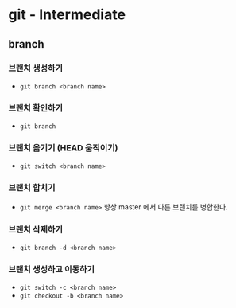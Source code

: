# git - Intermediate



## branch

### 브랜치 생성하기 
- `git branch <branch name>`

### 브랜치 확인하기 
- `git branch`

### 브랜치 옮기기 (HEAD 움직이기)
- `git switch <branch name>`
### 브랜치 합치기 
- `git merge <branch name>`
항상 master 에서 다른 브랜치를 병합한다.

### 브랜치 삭제하기 
- `git branch -d <branch name>`

### 브랜치 생성하고 이동하기
- `git switch -c <branch name> `
- `git checkout -b <branch name>`
